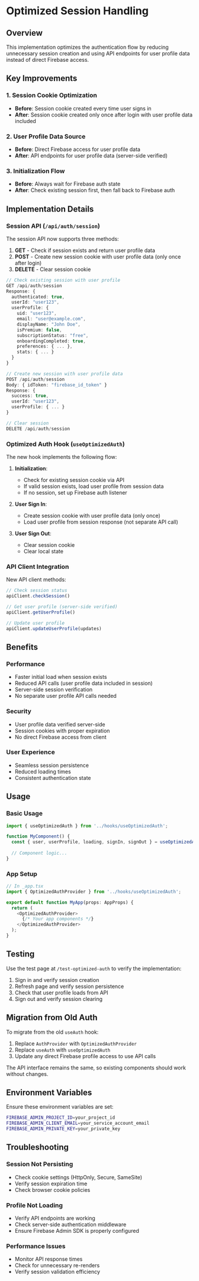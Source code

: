 # Optimized Session Handling

## Overview

This implementation optimizes the authentication flow by reducing unnecessary session creation and using API endpoints for user profile data instead of direct Firebase access.

## Key Improvements

### 1. Session Cookie Optimization
- **Before**: Session cookie created every time user signs in
- **After**: Session cookie created only once after login with user profile data included

### 2. User Profile Data Source
- **Before**: Direct Firebase access for user profile data
- **After**: API endpoints for user profile data (server-side verified)

### 3. Initialization Flow
- **Before**: Always wait for Firebase auth state
- **After**: Check existing session first, then fall back to Firebase auth

## Implementation Details

### Session API (`/api/auth/session`)

The session API now supports three methods:

1. **GET** - Check if session exists and return user profile data
2. **POST** - Create new session cookie with user profile data (only once after login)
3. **DELETE** - Clear session cookie

```typescript
// Check existing session with user profile
GET /api/auth/session
Response: { 
  authenticated: true, 
  userId: "user123",
  userProfile: {
    uid: "user123",
    email: "user@example.com",
    displayName: "John Doe",
    isPremium: false,
    subscriptionStatus: "free",
    onboardingCompleted: true,
    preferences: { ... },
    stats: { ... }
  }
}

// Create new session with user profile data
POST /api/auth/session
Body: { idToken: "firebase_id_token" }
Response: { 
  success: true, 
  userId: "user123",
  userProfile: { ... }
}

// Clear session
DELETE /api/auth/session
```

### Optimized Auth Hook (`useOptimizedAuth`)

The new hook implements the following flow:

1. **Initialization**:
   - Check for existing session cookie via API
   - If valid session exists, load user profile from session data
   - If no session, set up Firebase auth listener

2. **User Sign In**:
   - Create session cookie with user profile data (only once)
   - Load user profile from session response (not separate API call)

3. **User Sign Out**:
   - Clear session cookie
   - Clear local state

### API Client Integration

New API client methods:

```typescript
// Check session status
apiClient.checkSession()

// Get user profile (server-side verified)
apiClient.getUserProfile()

// Update user profile
apiClient.updateUserProfile(updates)
```

## Benefits

### Performance
- Faster initial load when session exists
- Reduced API calls (user profile data included in session)
- Server-side session verification
- No separate user profile API calls needed

### Security
- User profile data verified server-side
- Session cookies with proper expiration
- No direct Firebase access from client

### User Experience
- Seamless session persistence
- Reduced loading times
- Consistent authentication state

## Usage

### Basic Usage

```typescript
import { useOptimizedAuth } from '../hooks/useOptimizedAuth';

function MyComponent() {
  const { user, userProfile, loading, signIn, signOut } = useOptimizedAuth();
  
  // Component logic...
}
```

### App Setup

```typescript
// In _app.tsx
import { OptimizedAuthProvider } from '../hooks/useOptimizedAuth';

export default function MyApp(props: AppProps) {
  return (
    <OptimizedAuthProvider>
      {/* Your app components */}
    </OptimizedAuthProvider>
  );
}
```

## Testing

Use the test page at `/test-optimized-auth` to verify the implementation:

1. Sign in and verify session creation
2. Refresh page and verify session persistence
3. Check that user profile loads from API
4. Sign out and verify session clearing

## Migration from Old Auth

To migrate from the old `useAuth` hook:

1. Replace `AuthProvider` with `OptimizedAuthProvider`
2. Replace `useAuth` with `useOptimizedAuth`
3. Update any direct Firebase profile access to use API calls

The API interface remains the same, so existing components should work without changes.

## Environment Variables

Ensure these environment variables are set:

```bash
FIREBASE_ADMIN_PROJECT_ID=your_project_id
FIREBASE_ADMIN_CLIENT_EMAIL=your_service_account_email
FIREBASE_ADMIN_PRIVATE_KEY=your_private_key
```

## Troubleshooting

### Session Not Persisting
- Check cookie settings (HttpOnly, Secure, SameSite)
- Verify session expiration time
- Check browser cookie policies

### Profile Not Loading
- Verify API endpoints are working
- Check server-side authentication middleware
- Ensure Firebase Admin SDK is properly configured

### Performance Issues
- Monitor API response times
- Check for unnecessary re-renders
- Verify session validation efficiency
